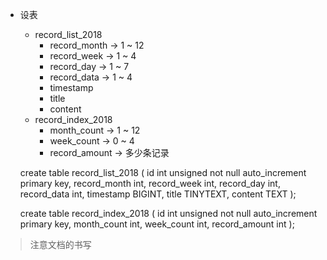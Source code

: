 - 设表
    - record_list_2018
        - record_month -> 1 ~ 12
        - record_week -> 1 ~ 4
        - record_day -> 1 ~ 7
        - record_data -> 1 ~ 4
        - timestamp
        - title
        - content   
    - record_index_2018
        - month_count -> 1 ~ 12
        - week_count -> 0 ~ 4
        - record_amount -> 多少条记录

    create table record_list_2018 ( 
        id int unsigned not null auto_increment primary key,
        record_month int,
        record_week int,
        record_day int,
        record_data int,
        timestamp BIGINT,
        title TINYTEXT,
        content TEXT
    );

    create table record_index_2018 ( 
        id int unsigned not null auto_increment primary key,
        month_count int,
        week_count int,
        record_amount int
    );

> 注意文档的书写

